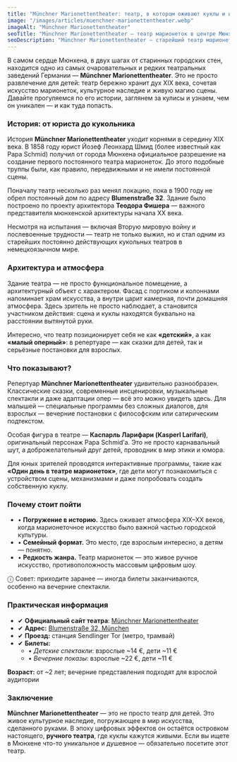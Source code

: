 ```yaml
---
title: "Münchner Marionettentheater: театр, в котором оживают куклы и история"
image: "/images/articles/muenchner-marionettentheater.webp"
imageAlt: "Münchner Marionettentheater"
seoTitle: "Münchner Marionettentheater — театр марионеток в центре Мюнхена"
seoDescription: "Münchner Marionettentheater — старейший театр марионеток в Мюнхене. История, атмосфера, репертуар и советы для посетителей."
---
```


В самом сердце Мюнхена, в двух шагах от старинных городских стен, находится одно из самых очаровательных и редких театральных заведений Германии — **Münchner Marionettentheater**. Это не просто развлечение для детей: театр бережно хранит дух XIX века, сочетая искусство марионеток, культурное наследие и живую магию сцены. Давайте прогуляемся по его истории, заглянем за кулисы и узнаем, чем он уникален — и как туда попасть.

### История: от юриста до кукольника

История **Münchner Marionettentheater** уходит корнями в середину XIX века. В 1858 году юрист Йозеф Леонхард Шмид (более известный как Papa Schmid) получил от города Мюнхена официальное разрешение на создание первого постоянного театра марионеток. До этого подобные труппы были, как правило, передвижными и не имели постоянной сцены.

Поначалу театр несколько раз менял локацию, пока в 1900 году не обрел постоянный дом по адресу **Blumenstraße 32**. Здание было построено по проекту архитектора **Теодора Фишера** — важного представителя мюнхенской архитектуры начала XX века.

Несмотря на испытания — включая Вторую мировую войну и послевоенные трудности — театр не только выжил, но и стал одним из старейших постоянно действующих кукольных театров в немецкоязычном мире.

### Архитектура и атмосфера

Здание театра — не просто функциональное помещение, а архитектурный объект с характером. Фасад с портиком и колоннами напоминает храм искусства, а внутри царит камерная, почти домашняя атмосфера. Здесь зритель не просто наблюдает, а становится участником действия: сцена и куклы находятся буквально на расстоянии вытянутой руки.

Интересно, что театр позиционирует себя не как **«детский»**, а как **«малый оперный»**: в репертуаре — как сказки для детей, так и серьёзные постановки для взрослых.

### Что показывают?

Репертуар **Münchner Marionettentheater** удивительно разнообразен. Классические сказки, современные инсценировки, музыкальные спектакли и даже адаптации опер — всё это можно увидеть здесь. Для малышей — специальные программы без сложных диалогов, для взрослых — вечерние постановки с философским или сатирическим подтекстом.

Особая фигура в театре — **Каспарль Ларифари (Kasperl Larifari)**, оригинальный персонаж Papa Schmid’а. Это не просто карнавальный шут, а доброжелательный друг детей, проводник в мир этики и юмора.

Для юных зрителей проводятся интерактивные программы, такие как **«Один день в театре марионеток»**, где дети могут познакомиться с устройством сцены, механизмами и даже попробовать создать собственную куклу.

### Почему стоит пойти

- • **Погружение в историю.** Здесь оживает атмосфера XIX–XX веков, когда марионеточное искусство было важной частью городской культуры.  
- • **Семейный формат.** Это место, где взрослым интересно, а детям — понятно.  
- • **Редкость жанра.** Театр марионеток — это живое ручное искусство, противоположность массовым цифровым шоу.  


ⓘ  Совет: приходите заранее — иногда билеты заканчиваются, особенно на вечерние спектакли.


### Практическая информация

- ✔ **Официальный сайт театра**: [Münchner Marionettentheater](https://www.muema-theater.de/)
- ✔ **Адрес:** [Blumenstraße 32, München](https://maps.app.goo.gl/f3nkNtiBDCDzArUk8)  
- ✔ **Проезд:** станция Sendlinger Tor (метро, трамвай)  
- ✔ **Билеты:**  
  - • _Детские спектакли_: взрослые ~14 €, дети ~11 €  
  - •  _Вечерние показы_: взрослые ~22 €, дети ~11 €  

**Возраст:** от ~2 лет; вечерние представления подходят для взрослой аудитории

### Заключение

**Münchner Marionettentheater** — это не просто театр для детей. Это живое культурное наследие, погружающее в мир искусства, сделанного руками. В эпоху цифровых эффектов он остаётся островком настоящего, **ручного театра**, где куклы кажутся живыми. Если вы ищете в Мюнхене что-то уникальное и душевное — обязательно посетите этот театр.
